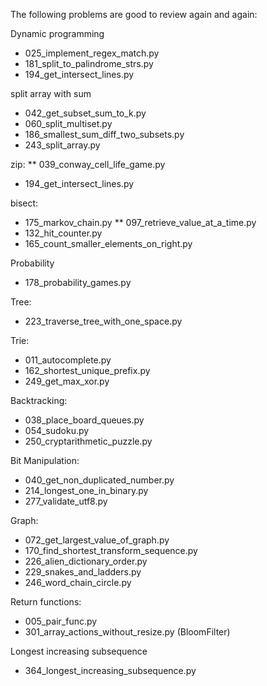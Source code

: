 The following problems are good to review again and again:

Dynamic programming
* 025_implement_regex_match.py
* 181_split_to_palindrome_strs.py
* 194_get_intersect_lines.py

split array with sum
* 042_get_subset_sum_to_k.py
* 060_split_multiset.py
* 186_smallest_sum_diff_two_subsets.py
* 243_split_array.py

 
zip:
** 039_conway_cell_life_game.py
* 194_get_intersect_lines.py

bisect:
* 175_markov_chain.py
** 097_retrieve_value_at_a_time.py
* 132_hit_counter.py
* 165_count_smaller_elements_on_right.py

Probability
* 178_probability_games.py

Tree:
* 223_traverse_tree_with_one_space.py

Trie:
* 011_autocomplete.py
* 162_shortest_unique_prefix.py
* 249_get_max_xor.py

Backtracking:
* 038_place_board_queues.py
* 054_sudoku.py
* 250_cryptarithmetic_puzzle.py

Bit Manipulation:
* 040_get_non_duplicated_number.py
* 214_longest_one_in_binary.py
* 277_validate_utf8.py

Graph:
* 072_get_largest_value_of_graph.py
* 170_find_shortest_transform_sequence.py
* 226_alien_dictionary_order.py
* 229_snakes_and_ladders.py
* 246_word_chain_circle.py


Return functions:
* 005_pair_func.py
* 301_array_actions_without_resize.py  (BloomFilter)

Longest increasing subsequence
* 364_longest_increasing_subsequence.py
